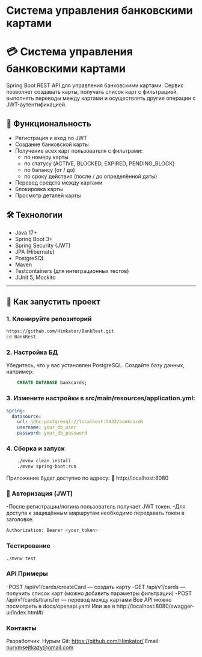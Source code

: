 # Система управления банковскими картами

# 💳 Система управления банковскими картами

Spring Boot REST API для управления банковскими картами. Сервис позволяет создавать карты, получать список карт с фильтрацией, выполнять переводы между картами и осуществлять другие операции с JWT-аутентификацией.

## 📌 Функциональность

- Регистрация и вход по JWT
- Создание банковской карты
- Получение всех карт пользователя с фильтрами:
    - по номеру карты
    - по статусу (ACTIVE, BLOCKED, EXPIRED, PENDING_BLOCK)
    - по балансу (от / до)
    - по сроку действия (после / до определённой даты)
- Перевод средств между картами
- Блокировка карты
- Просмотр деталей карты

## 🛠️ Технологии

- Java 17+
- Spring Boot 3+
- Spring Security (JWT)
- JPA (Hibernate)
- PostgreSQL
- Maven
- Testcontainers (для интеграционных тестов)
- JUnit 5, Mockito

---

## 🚀 Как запустить проект

### 1. Клонируйте репозиторий

```bash
https://github.com/Himkator/BankRest.git
cd BankRest
```
### 2. Настройка БД
Убедитесь, что у вас установлен PostgreSQL. Создайте базу данных, например:

```sql
    CREATE DATABASE bankcards;
```

### 3. Измените настройки в src/main/resources/application.yml:

```yaml
spring:
  datasource:
    url: jdbc:postgresql://localhost:5432/bankcards
    username: your_db_user
    password: your_db_password
```

### 4. Сборка и запуск

```bash
    ./mvnw clean install
    ./mvnw spring-boot:run
```

Приложение будет доступно по адресу:
📍 http://localhost:8080

### 🔐 Авторизация (JWT)

-После регистрации/логина пользователь получает JWT токен.
-Для доступа к защищённым маршрутам необходимо передавать токен в заголовке:
```bash
Authorization: Bearer <your_token>
```
### Тестирование

```bash
./mvnw test
```

### API Примеры
-POST /api/v1/cards/createCard — создать карту
-GET /api/v1/cards — получить список карт (можно добавить параметры фильтрации)
-POST /api/v1/cards/transfer — перевод между картами
Все API можно посмотреть в docs/openapi.yaml
Или же в http://localhost:8080/swagger-ui/index.html#/

### Контакты
Разработчик: Нурым
Git: https://github.com/Himkator/
Email: nurymsejtkazy@gmail.com